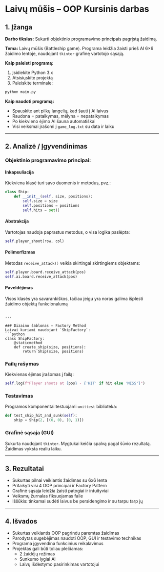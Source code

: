 # Laivų mūšis – OOP Kursinis darbas

## 1. Įžanga

**Darbo tikslas:** Sukurti objektinio programavimo principais pagrįstą žaidimą.

**Tema:** Laivų mūšis (Battleship game). Programa leidžia žaisti prieš AI 6×6 žaidimo lentoje, naudojant `tkinter` grafinę vartotojo sąsają.

**Kaip paleisti programą:**
1. Įsidiekite Python 3.x
2. Atsisiųskite projektą
3. Paleiskite terminale:
```bash
python main.py
```

**Kaip naudoti programą:**
- Spauskite ant pilkų langelių, kad šauti į AI laivus
- Raudona = pataikymas, mėlyna = nepataikymas
- Po kiekvieno ėjimo AI šauna automatiškai
- Visi veiksmai įrašomi į `game_log.txt` su data ir laiku

---

## 2. Analizė / Įgyvendinimas

### Objektinio programavimo principai:

#### Inkapsuliacija
Kiekviena klasė turi savo duomenis ir metodus, pvz.:
```python
class Ship:
    def __init__(self, size, positions):
        self.size = size
        self.positions = positions
        self.hits = set()
```

#### Abstrakcija
Vartotojas naudoja paprastus metodus, o visa logika paslėpta:
```python
self.player_shoot(row, col)
```

#### Polimorfizmas
Metodas `receive_attack()` veikia skirtingai skirtingiems objektams:
```python
self.player.board.receive_attack(pos)
self.ai.board.receive_attack(pos)
```

#### Paveldėjimas
Visos klasės yra savarankiškos, tačiau jeigu yra noras galima išplesti žaidimo objektų funkcionalumą
```

---

### Dizaino šablonas – Factory Method
Laivai kuriami naudojant `ShipFactory`:
```python
class ShipFactory:
    @staticmethod
    def create_ship(size, positions):
        return Ship(size, positions)
```

### Failų rašymas
Kiekvienas ėjimas įrašomas į failą:
```python
self.log(f"Player shoots at {pos} - {'HIT' if hit else 'MISS'}")
```

### Testavimas
Programos komponentai testuojami `unittest` biblioteka:
```python
def test_ship_hit_and_sunk(self):
    ship = Ship(2, [(0, 0), (0, 1)])
```

### Grafinė sąsaja (GUI)
Sukurta naudojant `tkinter`. Mygtukai keičia spalvą pagal šūvio rezultatą. Žaidimas vyksta realiu laiku.

---

## 3. Rezultatai

-  Sukurtas pilnai veikiantis žaidimas su 6x6 lenta
-  Pritaikyti visi 4 OOP principai ir Factory Pattern
- Grafinė sąsaja leidžia žaisti patogiai ir intuityviai
- Veiksmų žurnalas fiksuojamas faile
-  Iššūkis: tinkamai sudėti laivus be persidengimo ir su tarpu tarp jų

---

## 4. Išvados

- Sukurtas veikiantis OOP pagrindu paremtas žaidimas
- Parodytas sugebėjimas naudoti OOP, GUI ir testavimo technikas
- Programa įgyvendina funkcinius reikalavimus
- Projektas gali būti toliau plečiamas:
  - 2 žaidėjų režimas
  - Sunkumo lygiai AI
  - Laivų išdėstymo pasirinkimas vartotojui

